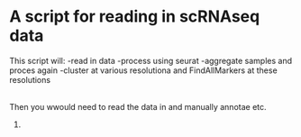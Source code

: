 # A script for reading in scRNAseq data

This script will:
  -read in data
  -process using seurat
  -aggregate samples and proces again
  -cluster at various resolutiona and FindAllMarkers at these resolutions

<br>
Then you wwould need to read the data in and manually annotae etc.

1. 
